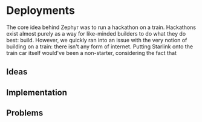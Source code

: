 # Deployments

The core idea behind Zephyr was to run a hackathon on a train. Hackathons exist almost purely as a way for like-minded builders to do what they do best: build. However, we quickly ran into an issue with the very notion of building on a train: there isn't any form of internet. Putting Starlink onto the train car itself would've been a non-starter, considering the fact that 

## Ideas

## Implementation

## Problems